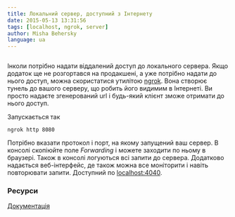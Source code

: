 ```yaml
---
title: Локальний сервер, доступний з Інтернету
date: 2015-05-13 13:31:56
tags: [localhost, ngrok, server]
author: Misha Behersky
language: ua
---
```


<p><img alt="" src="/img/article/cafff8b646cc3ff59100b94ef6e0a92b.png" /></p>

<p>Інколи потрібно надати віддалений доступ до локального сервера. Якщо додаток ще не розгортався на продакшені, а уже потрібно надати до нього доступ, можна скористатися утилітою <a href="https://ngrok.com" target="_blank">ngrok</a>. Вона створює тунель до вашого серверу, що робить його видимим в Інтернеті. Ви просто надаєте згенерований url і будь-який клієнт зможе отримати до нього доступ.</p>

<p>Запускається так</p>

<pre>
<code class="language-bash">ngrok http 8080</code></pre>

<p>Потрібно вказати протокол і порт, на якому запущений ваш сервер. В консолі скопіюйте поле <em>Forwarding</em> і можете заходити по ньому в браузері. Також в консолі логуються всі запити до сервера. Додатково надається веб-інтерфейс, де також можна все моніторити і навіть повторювати запити. Доступний по <a href="http://127.0.0.1:4040" target="_blank">localhost:4040</a>.</p>

<h3>Ресурси</h3>

<p><a href="https://ngrok.com/docs" target="_blank">Документація</a></p>
